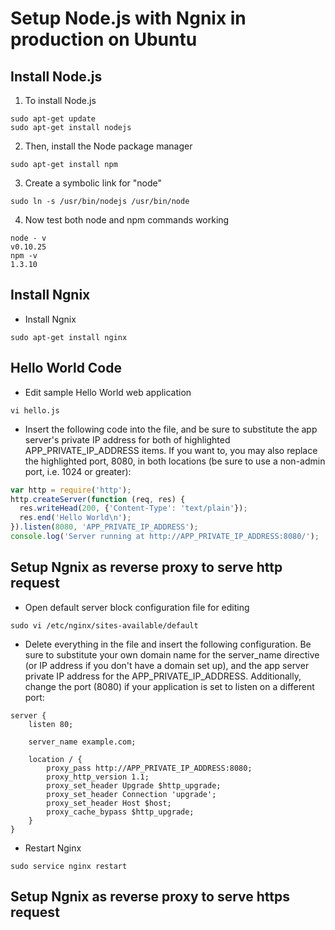 # Setup Node.js with Ngnix in production on Ubuntu

## Install Node.js

1. To install Node.js
```
sudo apt-get update
sudo apt-get install nodejs
```

2. Then, install the Node package manager
```
sudo apt-get install npm
```

3. Create a symbolic link for "node"
```
sudo ln -s /usr/bin/nodejs /usr/bin/node
```

4. Now test both node and npm commands working
```
node - v
v0.10.25
npm -v
1.3.10
```

## Install Ngnix

* Install Ngnix
```
sudo apt-get install nginx
```

## Hello World Code

* Edit sample Hello World web application
```
vi hello.js
```

* Insert the following code into the file, and be sure to substitute the app server's private IP address for both of highlighted APP_PRIVATE_IP_ADDRESS items. If you want to, you may also replace the highlighted port, 8080, in both locations (be sure to use a non-admin port, i.e. 1024 or greater):
``` hello.js
var http = require('http');
http.createServer(function (req, res) {
  res.writeHead(200, {'Content-Type': 'text/plain'});
  res.end('Hello World\n');
}).listen(8080, 'APP_PRIVATE_IP_ADDRESS');
console.log('Server running at http://APP_PRIVATE_IP_ADDRESS:8080/');
```

## Setup Ngnix as reverse proxy to serve http request

* Open default server block configuration file for editing
```
sudo vi /etc/nginx/sites-available/default
```

* Delete everything in the file and insert the following configuration. Be sure to substitute your own domain name for the server_name directive (or IP address if you don't have a domain set up), and the app server private IP address for the APP_PRIVATE_IP_ADDRESS. Additionally, change the port (8080) if your application is set to listen on a different port:
```
server {
    listen 80;

    server_name example.com;

    location / {
        proxy_pass http://APP_PRIVATE_IP_ADDRESS:8080;
        proxy_http_version 1.1;
        proxy_set_header Upgrade $http_upgrade;
        proxy_set_header Connection 'upgrade';
        proxy_set_header Host $host;
        proxy_cache_bypass $http_upgrade;
    }
}
```

* Restart Nginx
```
sudo service nginx restart
```

## Setup Ngnix as reverse proxy to serve https request